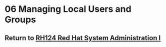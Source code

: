 # 06 Managing Local Users and Groups

## Return to [RH124 Red Hat System Administration I](/rh124_red_hat_system_administration_i/README.md)
